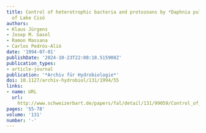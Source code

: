 ```yaml
---
title: Control of heterotrophic bacteria and protozoans by *Daphnia pulex* in the epilimnion
  of Lake Cisó
authors:
- Klaus Jürgens
- Josep M. Gasol
- Ramon Massana
- Carlos Pedrós-Alió
date: '1994-07-01'
publishDate: '2024-10-23T22:08:18.515908Z'
publication_types:
- article-journal
publication: '*Archiv für Hydrobiologie*'
doi: 10.1127/archiv-hydrobiol/131/1994/55
links:
- name: URL
  url: 
    http://www.schweizerbart.de/papers/fal/detail/131/99059/Control_of_heterotrophic_bacteria_and_protozoans_b?af=crossref
pages: '55-78'
volume: '131'
number: '-'
---
```


